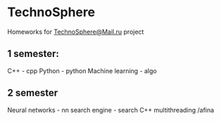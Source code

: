 # TechnoSphere
Homeworks for TechnoSphere@Mail.ru project

## 1 semester:
C++ - cpp
Python - python
Machine learning - algo

## 2 semester
Neural networks - nn
search engine - search
C++ multithreading /afina
